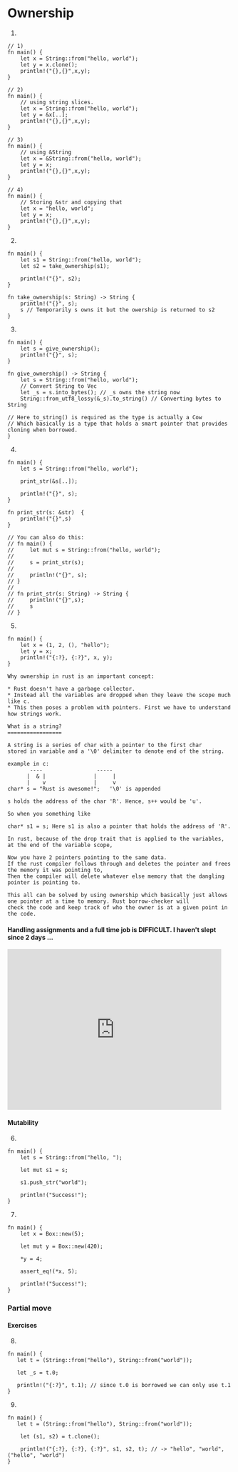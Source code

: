 # Ownership

1. 

```rust,editable
// 1)
fn main() {
    let x = String::from("hello, world");
    let y = x.clone();
    println!("{},{}",x,y);
}
```
```rust,editable
// 2)
fn main() {
    // using string slices.
    let x = String::from("hello, world");
    let y = &x[..];
    println!("{},{}",x,y);
}
```
```rust,editable
// 3)
fn main() {
    // using &String
    let x = &String::from("hello, world");
    let y = x;
    println!("{},{}",x,y);
}
```
```rust,editable
// 4)
fn main() {
    // Storing &str and copying that
    let x = "hello, world";
    let y = x;
    println!("{},{}",x,y);
}
```
2. 
```rust,editable
fn main() {
    let s1 = String::from("hello, world");
    let s2 = take_ownership(s1);

    println!("{}", s2);
}

fn take_ownership(s: String) -> String {
    println!("{}", s);
    s // Temporarily s owns it but the owership is returned to s2
}
```


3. 
```rust,editable
fn main() {
    let s = give_ownership();
    println!("{}", s);
}

fn give_ownership() -> String {
    let s = String::from("hello, world");
    // Convert String to Vec
    let _s = s.into_bytes(); // _s owns the string now
    String::from_utf8_lossy(&_s).to_string() // Converting bytes to String

// Here to_string() is required as the type is actually a Cow
// Which basically is a type that holds a smart pointer that provides cloning when borrowed.
}
```

4.
```rust,editable
fn main() {
    let s = String::from("hello, world");

    print_str(&s[..]);

    println!("{}", s);
}

fn print_str(s: &str)  {
    println!("{}",s)
}

// You can also do this: 
// fn main() {
//     let mut s = String::from("hello, world");
// 
//     s = print_str(s);
// 
//     println!("{}", s);
// }
// 
// fn print_str(s: String) -> String {
//     println!("{}",s);
//     s
// }
```

5. 
```rust, editable
fn main() {
    let x = (1, 2, (), "hello");
    let y = x;
    println!("{:?}, {:?}", x, y);
}
```

```ignore
Why ownership in rust is an important concept:

* Rust doesn't have a garbage collector.
* Instead all the variables are dropped when they leave the scope much like c.
* This then poses a problem with pointers. First we have to understand how strings work.

What is a string?
=================

A string is a series of char with a pointer to the first char
stored in variable and a '\0' delimiter to denote end of the string.

example in c:
       ----                 -----
      |  & |               |     |
      |    v               |     v
char* s = "Rust is awesome!";   '\0' is appended

s holds the address of the char 'R'. Hence, s++ would be 'u'.

So when you something like

char* s1 = s; Here s1 is also a pointer that holds the address of 'R'.

In rust, because of the drop trait that is applied to the variables, at the end of the variable scope,

Now you have 2 pointers pointing to the same data.
If the rust compiler follows through and deletes the pointer and frees the memory it was pointing to,
Then the compiler will delete whatever else memory that the dangling pointer is pointing to.

This all can be solved by using ownership which basically just allows one pointer at a time to memory. Rust borrow-checker will
check the code and keep track of who the owner is at a given point in the code.
```
#### Handling assignments and a full time job is DIFFICULT. I haven't slept since 2 days ... 

<iframe src="https://giphy.com/embed/D12CsrRNv7gL6" width="480" height="360" frameBorder="0" class="giphy-embed"></iframe><p><a href="https://giphy.com/gifs/crazy-family-guy-lol-D12CsrRNv7gL6"></a></p>

#### Mutability

6.
```rust,editable
fn main() {
    let s = String::from("hello, ");
    
    let mut s1 = s;

    s1.push_str("world");

    println!("Success!");
}
```

7.
```rust,editable
fn main() {
    let x = Box::new(5);
    
    let mut y = Box::new(420);
    
    *y = 4;
    
    assert_eq!(*x, 5);

    println!("Success!");
}
```

### Partial move

#### Exercises

8.
```rust,editable
fn main() {
   let t = (String::from("hello"), String::from("world"));

   let _s = t.0;

   println!("{:?}", t.1); // since t.0 is borrowed we can only use t.1
}
```

9.
```rust,editable
fn main() {
   let t = (String::from("hello"), String::from("world"));

    let (s1, s2) = t.clone();

    println!("{:?}, {:?}, {:?}", s1, s2, t); // -> "hello", "world", ("hello", "world")
}
```
